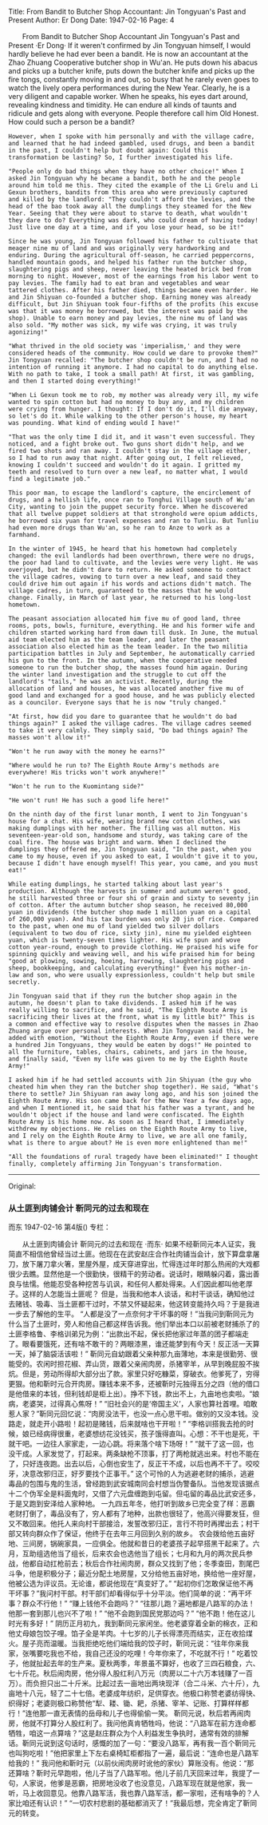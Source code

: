 Title: From Bandit to Butcher Shop Accountant: Jin Tongyuan's Past and Present
Author: Er Dong
Date: 1947-02-16
Page: 4

　　From Bandit to Butcher Shop Accountant
    Jin Tongyuan's Past and Present
    ·Er Dong·
    If it weren't confirmed by Jin Tongyuan himself, I would hardly believe he had ever been a bandit. He is now an accountant at the Zhao Zhuang Cooperative butcher shop in Wu'an. He puts down his abacus and picks up a butcher knife, puts down the butcher knife and picks up the fire tongs, constantly moving in and out, so busy that he rarely even goes to watch the lively opera performances during the New Year. Clearly, he is a very diligent and capable worker. When he speaks, his eyes dart around, revealing kindness and timidity. He can endure all kinds of taunts and ridicule and gets along with everyone. People therefore call him Old Honest. How could such a person be a bandit?

    However, when I spoke with him personally and with the village cadre, and learned that he had indeed gambled, used drugs, and been a bandit in the past, I couldn't help but doubt again: Could this transformation be lasting? So, I further investigated his life.

    "People only do bad things when they have no other choice!" When I asked Jin Tongyuan why he became a bandit, both he and the people around him told me this. They cited the example of the Li Grelu and Li Gexun brothers, bandits from this area who were previously captured and killed by the landlord: "They couldn't afford the levies, and the head of the bao took away all the dumplings they steamed for the New Year. Seeing that they were about to starve to death, what wouldn't they dare to do? Everything was dark, who could dream of having today! Just live one day at a time, and if you lose your head, so be it!"

    Since he was young, Jin Tongyuan followed his father to cultivate that meager nine mu of land and was originally very hardworking and enduring. During the agricultural off-season, he carried peppercorns, handled mountain goods, and helped his father run the butcher shop, slaughtering pigs and sheep, never leaving the heated brick bed from morning to night. However, most of the earnings from his labor went to pay levies. The family had to eat bran and vegetables and wear tattered clothes. After his father died, things became even harder. He and Jin Shiyuan co-founded a butcher shop. Earning money was already difficult, but Jin Shiyuan took four-fifths of the profits (his excuse was that it was money he borrowed, but the interest was paid by the shop). Unable to earn money and pay levies, the nine mu of land was also sold. "My mother was sick, my wife was crying, it was truly agonizing!"

    "What thrived in the old society was 'imperialism,' and they were considered heads of the community. How could we dare to provoke them?" Jin Tongyuan recalled: "The butcher shop couldn't be run, and I had no intention of running it anymore. I had no capital to do anything else. With no path to take, I took a small path! At first, it was gambling, and then I started doing everything!"

    "When Li Gexun took me to rob, my mother was already very ill, my wife wanted to spin cotton but had no money to buy any, and my children were crying from hunger. I thought: If I don't do it, I'll die anyway, so let's do it. While walking to the other person's house, my heart was pounding. What kind of ending would I have!"

    "That was the only time I did it, and it wasn't even successful. They noticed, and a fight broke out. Two guns short didn't help, and we fired two shots and ran away. I couldn't stay in the village either, so I had to run away that night. After going out, I felt relieved, knowing I couldn't succeed and wouldn't do it again. I gritted my teeth and resolved to turn over a new leaf, no matter what, I would find a legitimate job."

    This poor man, to escape the landlord's capture, the encirclement of drugs, and a hellish life, once ran to Tonghui Village south of Wu'an City, wanting to join the puppet security force. When he discovered that all twelve puppet soldiers at that stronghold were opium addicts, he borrowed six yuan for travel expenses and ran to Tunliu. But Tunliu had even more drugs than Wu'an, so he ran to Anze to work as a farmhand.

    In the winter of 1945, he heard that his hometown had completely changed: the evil landlords had been overthrown, there were no drugs, the poor had land to cultivate, and the levies were very light. He was overjoyed, but he didn't dare to return. He asked someone to contact the village cadres, vowing to turn over a new leaf, and said they could drive him out again if his words and actions didn't match. The village cadres, in turn, guaranteed to the masses that he would change. Finally, in March of last year, he returned to his long-lost hometown.

    The peasant association allocated him five mu of good land, three rooms, pots, bowls, furniture, everything. He and his former wife and children started working hard from dawn till dusk. In June, the mutual aid team elected him as the team leader, and later the peasant association also elected him as the team leader. In the two militia participation battles in July and September, he automatically carried his gun to the front. In the autumn, when the cooperative needed someone to run the butcher shop, the masses found him again. During the winter land investigation and the struggle to cut off the landlord's "tails," he was an activist. Recently, during the allocation of land and houses, he was allocated another five mu of good land and exchanged for a good house, and he was publicly elected as a councilor. Everyone says that he is now "truly changed."

    "At first, how did you dare to guarantee that he wouldn't do bad things again?" I asked the village cadres. The village cadres seemed to take it very calmly. They simply said, "Do bad things again? The masses won't allow it!"

    "Won't he run away with the money he earns?"

    "Where would he run to? The Eighth Route Army's methods are everywhere! His tricks won't work anywhere!"

    "Won't he run to the Kuomintang side?"

    "He won't run! He has such a good life here!"

    On the ninth day of the first lunar month, I went to Jin Tongyuan's house for a chat. His wife, wearing brand new cotton clothes, was making dumplings with her mother. The filling was all mutton. His seventeen-year-old son, handsome and sturdy, was taking care of the coal fire. The house was bright and warm. When I declined the dumplings they offered me, Jin Tongyuan said, "In the past, when you came to my house, even if you asked to eat, I wouldn't give it to you, because I didn't have enough myself! This year, you came, and you must eat!"

    While eating dumplings, he started talking about last year's production. Although the harvests in summer and autumn weren't good, he still harvested three or four shi of grain and sixty to seventy jin of cotton. After the autumn butcher shop season, he received 80,000 yuan in dividends (the butcher shop made 1 million yuan on a capital of 260,000 yuan). And his tax burden was only 20 jin of rice. Compared to the past, when one mu of land yielded two silver dollars (equivalent to two dou of rice, sixty jin), nine mu yielded eighteen yuan, which is twenty-seven times lighter. His wife spun and wove cotton year-round, enough to provide clothing. He praised his wife for spinning quickly and weaving well, and his wife praised him for being "good at plowing, sowing, hoeing, harrowing, slaughtering pigs and sheep, bookkeeping, and calculating everything!" Even his mother-in-law and son, who were usually expressionless, couldn't help but smile secretly.

    Jin Tongyuan said that if they run the butcher shop again in the autumn, he doesn't plan to take dividends. I asked him if he was really willing to sacrifice, and he said, "The Eighth Route Army is sacrificing their lives at the front, what is my little bit?" This is a common and effective way to resolve disputes when the masses in Zhao Zhuang argue over personal interests. When Jin Tongyuan said this, he added with emotion, "Without the Eighth Route Army, even if there were a hundred Jin Tongyuans, they would be eaten by dogs!" He pointed to all the furniture, tables, chairs, cabinets, and jars in the house, and finally said, "Even my life was given to me by the Eighth Route Army!"

    I asked him if he had settled accounts with Jin Shiyuan (the guy who cheated him when they ran the butcher shop together). He said, "What's there to settle? Jin Shiyuan ran away long ago, and his son joined the Eighth Route Army. His son came back for the New Year a few days ago, and when I mentioned it, he said that his father was a tyrant, and he wouldn't object if the house and land were confiscated. The Eighth Route Army is his home now. As soon as I heard that, I immediately withdrew my objections. He relies on the Eighth Route Army to live, and I rely on the Eighth Route Army to live, we are all one family, what is there to argue about? He is even more enlightened than me!"

    "All the foundations of rural tragedy have been eliminated!" I thought finally, completely affirming Jin Tongyuan's transformation.



<hr /> 

Original: 


### 从土匪到肉铺会计  靳同元的过去和现在
而东
1947-02-16
第4版()
专栏：

　　从土匪到肉铺会计
    靳同元的过去和现在
    ·而东·
    如果不经靳同元本人证实，我简直不相信他曾经当过土匪。他现在在武安赵庄合作社肉铺当会计，放下算盘拿屠刀，放下屠刀拿火箸，里屋外屋，成天穿进穿出，忙得连过年时那么热闹的大戏都很少去瞧。显然他是一个很勤快，很精干的劳动者。说话时，眼睛躲闪着，露出善良与怯懦。他能忍受各种挖苦与讥讽，和任何人都处得来。人们因此都叫他老厚子。这样的人怎能当土匪呢？
    但是，当我和他本人谈话，和村干谈话，确知他过去赌钱、吸毒、当土匪都干过时，不禁又怀疑起来，他这转变能持久吗？于是我进一步去了解他的生平。
    “人都是没了一点奈何才干坏事的呀！”当我问到靳同元为什么当了土匪时，旁人和他自己都这样告诉我。他们举出本口以前被老财捕杀了的土匪李格鲁、李格训弟兄为例：“出款出不起，保长把他家过年蒸的团子都端走了。眼看要饿死，还有啥不敢干的？两眼漆黑，谁还能梦到有今天！反正活一天算一天，掉了脑袋活该啦！”
    靳同元自幼跟着父亲种那九亩薄地，本来是很勤劳、很能受的。农闲时担花椒、弄山货，跟着父亲闹肉房，杀猪宰羊，从早到晚屁股不挨炕。但是，劳动所得却大部分出了款。家里只好吃糠菜，穿破衣。他爹死了，穷得更狠。他和靳时元合开肉房。赚钱本来不多，还被靳时元独得五分之四（他的借口是他借来的本钱，但利钱却是柜上出）。挣不下钱，款出不上，九亩地也卖啦。“娘病，老婆哭，过得真心焦呀！”
    “旧社会兴的是‘帝国主义’，人家也算社首哩。咱敢惹人家？”靳同元回忆说：“肉房没法干，也没一点心思干啦。做别的又没本钱。没路走，就走开小路啦！起初是赌钱，后来就啥也干开啦！”
    “李格训搭我去抢的时候，娘已经病得很重，老婆想纺花没钱买，孩子饿得直叫。心想：不干也是死，干就干吧。一边往人家家走，一边心跳。将来落个啥下场呀！”
    “就干了这一回，也没干成。人家发觉了，打起来。两条缺枪不顶事，打了两枪就逃出来。村也不能在了，只好连夜跑。出去以后，心倒也安生了，反正干不成，以后也再不干了。咬咬牙，决意改邪归正，好歹要找个正事干。”
    这个可怜的人为逃避老财的捕杀，逃避毒品的包围与鬼的生活，曾经跑到武安城南同会村想当伪警备队。当他发现该据点十二个伪军全是料面鬼时，又借了六元盘缠跑到屯留。但屯留的毒品比武安还多，于是又跑到安泽给人家种地。
    一九四五年冬，他打听到故乡已完全变了样：恶霸老财打倒了，毒品没有了，穷人都有了地种，出款也很轻了，他高兴得要发狂，但又不敢回来。他托人来向村干部接洽，发誓改邪归正，言行不符时再撵出去；村干部又转向群众作了保证，他终于在去年三月回到久别的故乡。
    农会拨给他五亩好地、三间房，锅碗家具，一应俱全。他就和昔日的老婆孩子起早搭黑干起来了。六月，互助组选他当了组长，后来农会也选他当了组长；七月和九月的两次民兵参战，他都自动扛枪前去；秋后合作社闹肉房，群众又找到了他；冬季查田，割尾巴斗争，他是积极分子；最近分配土地房屋，又分给他五亩好地，换给他一座好屋，他被公选为评议员。无论谁，都说他现在“真变好了。”
    “起初你们怎敢保证他不再干坏事？”我问村干部。村干部们却看得似乎十分平淡。他们简单的说：“再干坏事？群众不行他！”
    “赚上钱他不会跑吗？”
    “往那儿跑？遍地都是八路军的办法！他那一套到那儿也兴不了啦！”
    “他不会跑到国民党那边吗？”
    “他不跑！他在这儿时光有多好！”
    阴历正月初九，我到靳同元家闲坐。他老婆穿着全新的棉衣，正和他丈母娘包饺子哩。馅子全是羊肉。十七岁的儿子长得漂亮而结实，正在收拾煤火。屋子亮而温暖。当我拒绝吃他们端给我的饺子时，靳同元说：“往年你来我家，张嘴要吃我也不给，我自己还没的吃哩！今年你来了，不吃就不行！”
    吃着饺子，他就扯起去年的生产来。夏秋两季，年景虽不算好，也收了三四石粮食，六、七十斤花。秋后闹肉房，他分得人股红利八万元（肉房以二十六万本钱赚了一百万）。而负担只出二十斤米。比起过去一亩地出两块现洋（合二斗米、六十斤），九亩地十八元，轻了二十七倍。老婆成年纺织，足供穿衣。他极口称赞老婆纺得快、织得好；老婆则极口称赞他“犁、耧、锄、耙，杀猪、宰羊、记账、打算样样都行！”连他那一直无表情的岳母和儿子也得偷偷一笑。
    靳同元说，秋后若再闹肉房，他就不打算分人股红利了。我问他真肯牺牲吗，他说：“八路军在前方连命都牺牲，咱这一点算啥？”这是赵庄群众为个人利益发生争执时，通常有效的排解话。靳同元说到这句话时，感慨的加了一句：“要没八路军，再有我一百个靳同元也叫狗吃啦！”他把家里上下左右桌椅缸柜都指了一遍，最后说：“连命也是八路军给我的！”
    我问他和靳时元（以前伙闹肉房时讹他的家伙）算账没有。他说：“那还算啥？靳时元早跑啦，他儿子当了八路军啦。他儿子前几天回来过年，我提了一句，人家说，他爹是恶霸，把房地没收了也没意见，八路军现在就是他家，我一听，马上收回意见。他靠八路军活，我也靠八路军活，都一家啦，还有啥争的？人家比咱还有认识！”
    “一切农村悲剧的基础都消灭了！”我最后想，完全肯定了靳同元的转变。
